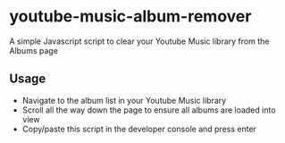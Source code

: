 # youtube-music-album-remover
A simple Javascript script to clear your Youtube Music library from the Albums page

## Usage 
 - Navigate to the album list in your Youtube Music library
 - Scroll all the way down the page to ensure all albums are loaded into view
 - Copy/paste this script in the developer console and press enter